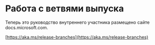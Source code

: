 # <a name="working-with-release-branches"></a>Работа с ветвями выпуска

Теперь это руководство внутреннего участника размещено сайте docs.microsoft.com.

[https://aka.ms/release-branches](https://aka.ms/release-branches)
